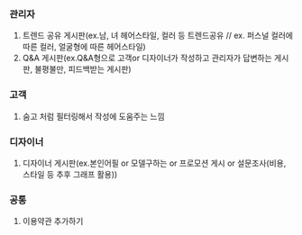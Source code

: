 ### 관리자
1. 트렌드 공유 게시판(ex.남, 녀 헤어스타일, 컬러 등 트렌드공유 // ex. 퍼스널 컬러에 따른 컬러, 얼굴형에 따른 헤어스타일)
2. Q&A 게시판(ex.Q&A형으로 고객or 디자이너가 작성하고 관리자가 답변하는 게시판, 불평불만, 피드백받는 게시판)

### 고객
1. 숨고 처럼 필터링해서 작성에 도움주는 느낌


### 디자이너
1. 디자이너 게시판(ex.본인어필 or 모델구하는 or 프로모션 게시 or 설문조사(비용, 스타일 등 추후 그래프 활용))


### 공통
1. 이용약관 추가하기

